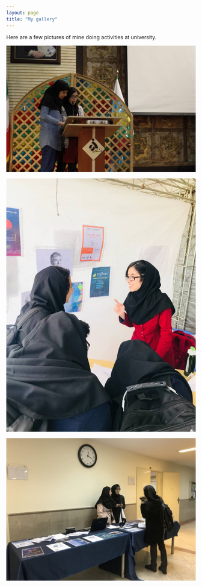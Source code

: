 ```yaml
---
layout: page
title: "My gallery"
---
```


Here are a few pictures of mine doing activities at university.

![Tux, the Linux mascot](/assets/img/pic3.jpg)

![Tux, the Linux mascot](/assets/img/pic2.jpg)

![Tux, the Linux mascot](/assets/img/pic1.jpg)
